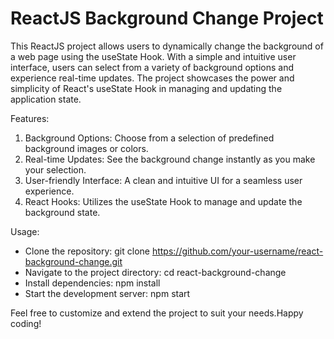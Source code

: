 # ReactJS Background Change Project

This ReactJS project allows users to dynamically change the background of a web page using the useState Hook. With a simple and intuitive user interface, users can select from a variety of background options and experience real-time updates. The project showcases the power and simplicity of React's useState Hook in managing and updating the application state.

Features:

1) Background Options: Choose from a selection of predefined background images or colors.
2) Real-time Updates: See the background change instantly as you make your selection.
3) User-friendly Interface: A clean and intuitive UI for a seamless user experience.
4) React Hooks: Utilizes the useState Hook to manage and update the background state.

Usage:
- Clone the repository: git clone https://github.com/your-username/react-background-change.git
- Navigate to the project directory: cd react-background-change
- Install dependencies: npm install
- Start the development server: npm start

Feel free to customize and extend the project to suit your needs.Happy coding!
